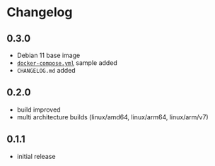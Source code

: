 # Changelog

## 0.3.0

- Debian 11 base image
- [`docker-compose.yml`](https://github.com/casperklein/docker-http/blob/debian-11/docker-compose.yml) sample added
- `CHANGELOG.md` added

## 0.2.0

- build improved
- multi architecture builds (linux/amd64, linux/arm64, linux/arm/v7)

## 0.1.1

- initial release
